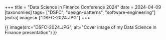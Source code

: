 +++
title = "Data Science in Finance Conference 2024"
date = 2024-04-09
[taxonomies]
tags= ["DSFC", "design-patterns", "software-engineering"]
[extra]
images= ["DSFC-2024.JPG"]
+++


{{ image(src="DSFC-2024.JPG", alt="Cover image of my Data Science in Finance presentation") }}

